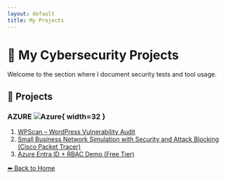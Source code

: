 ```yaml
---
layout: default
title: My Projects
---
```


# 💼 My Cybersecurity Projects

Welcome to the section where I document security tests and tool usage.

## 🔧 Projects

### AZURE ![Azure](./assets/icons/icons8-azure-48.png){ width=32 }


1. [ WPScan – WordPress Vulnerability Audit](projects/wpscan.html)
2. [ Small Business Network Simulation with Security and Attack Blocking (Cisco Packet Tracer)](projects/CiscoPacketTracer.html)
3. [ Azure Entra ID + RBAC Demo (Free Tier)](projects/AzureEntraID+RBACDemo.html)


[⬅️ Back to Home](index.html)
